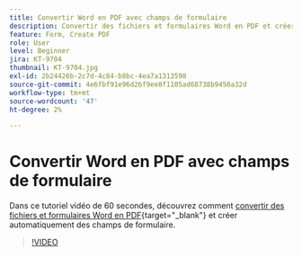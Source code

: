```yaml
---
title: Convertir Word en PDF avec champs de formulaire
description: Convertir des fichiers et formulaires Word en PDF et créer automatiquement des champs de formulaire
feature: Form, Create PDF
role: User
level: Beginner
jira: KT-9704
thumbnail: KT-9704.jpg
exl-id: 2b24426b-2c7d-4c84-b8bc-4ea7a1313598
source-git-commit: 4e6fbf91e96d26f9ee8f1105ad68738b9450a32d
workflow-type: tm+mt
source-wordcount: '47'
ht-degree: 2%

---
```


# Convertir Word en PDF avec champs de formulaire

Dans ce tutoriel vidéo de 60 secondes, découvrez comment [convertir des fichiers et formulaires Word en PDF](https://www.adobe.com/fr/acrobat/online/word-to-pdf.html){target="_blank"} et créer automatiquement des champs de formulaire.

>[!VIDEO](https://video.tv.adobe.com/v/340082?quality=12&learn=on&hidetitle=true)
